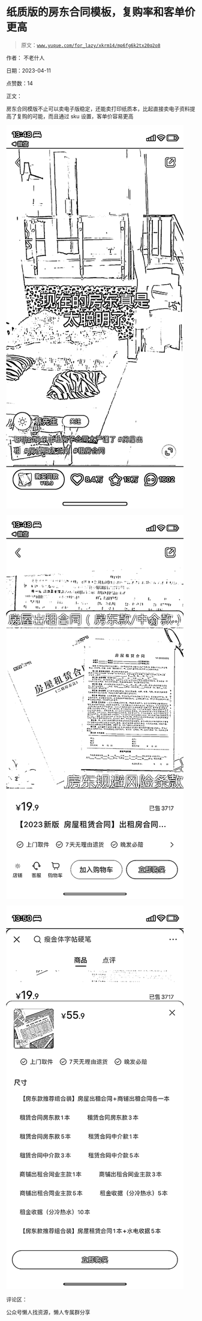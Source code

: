 # 纸质版的房东合同模板，复购率和客单价更高

> 原文：[`www.yuque.com/for_lazy/xkrm14/mp6fg6k2tx20q2o8`](https://www.yuque.com/for_lazy/xkrm14/mp6fg6k2tx20q2o8)

作者： 不老什人

日期：2023-04-11

点赞数：14

正文：

房东合同模版不止可以卖电子版稳定，还能卖打印纸质本，比起直接卖电子资料提高了复购的可能，而且通过 sku 设置，客单价容易更高

![](img/92c21aa964e97040d3e79878fbb44d9c.png)

![](img/3b57eb08d75124b2fd2b9c378d439cd0.png)

![](img/3b487b606bd42f8d2f6dd09ac78d430a.png)

评论区：

公众号懒人找资源，懒人专属群分享

